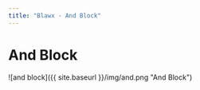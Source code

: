 ```yaml
---
title: "Blawx - And Block"
---
```

# And Block
![and block]({{ site.baseurl }}/img/and.png "And Block")

